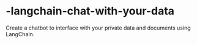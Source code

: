 # -langchain-chat-with-your-data
Create a chatbot to interface with your private data and documents using LangChain.
